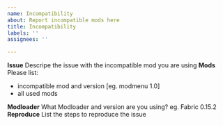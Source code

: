 ```yaml
---
name: Incompatibility
about: Report incompatible mods here
title: Incompatibility
labels: ''
assignees: ''

---
```


**Issue**
Descripe the issue with the incompatible mod you are using
**Mods**
Please list:
 - incompatible mod and version [eg. modmenu 1.0]
 - all used mods

**Modloader**
What Modloader and version are you using? eg. Fabric 0.15.2
**Reproduce**
List the steps to reproduce the issue
